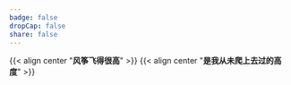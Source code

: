 ```yaml
---
badge: false
dropCap: false
share: false
---
```


{{< align center "**风筝飞得很高**" >}}
{{< align center "**是我从未爬上去过的高度**" >}}